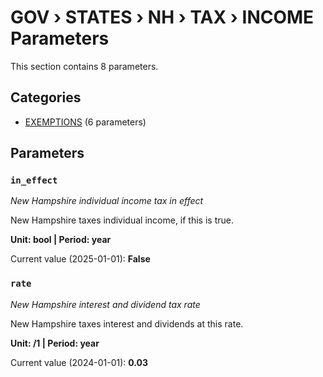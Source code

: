 # GOV › STATES › NH › TAX › INCOME Parameters

This section contains 8 parameters.

## Categories

- [EXEMPTIONS](exemptions/index.md) (6 parameters)

## Parameters

### `in_effect`
*New Hampshire individual income tax in effect*

New Hampshire taxes individual income, if this is true.

**Unit: bool | Period: year**

Current value (2025-01-01): **False**


### `rate`
*New Hampshire interest and dividend tax rate*

New Hampshire taxes interest and dividends at this rate.

**Unit: /1 | Period: year**

Current value (2024-01-01): **0.03**

